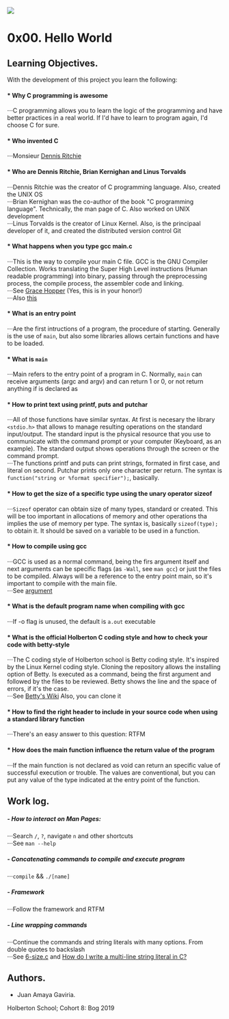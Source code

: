 <img src="https://camo.githubusercontent.com/c5d27ff0111c29e03f64bc98ffd377b21d294db6/68747470733a2f2f7777772e686f6c626572746f6e7363686f6f6c2e636f6d2f686f6c626572746f6e2d6c6f676f2d747769747465722d636172642e706e67">

# 0x00. Hello World

## Learning Objectives.
With the development of this project you learn the following:

#### * Why C programming is awesome
⋅⋅⋅C programming allows you to learn the logic of the programming and have better practices in a real world. If I'd have to learn to program again, I'd choose C for sure.

#### * Who invented C
⋅⋅⋅Monsieur [Dennis Ritchie](https://en.wikipedia.org/wiki/Dennis_Ritchie "Dennis Ritchie")

#### * Who are Dennis Ritchie, Brian Kernighan and Linus Torvalds
⋅⋅⋅Dennis Ritchie was the creator of C programming language. Also, created the UNIX OS\
⋅⋅⋅Brian Kernighan was the co-author of the book "C programming language". Technically, the man page of C. Also worked on UNIX development\
⋅⋅⋅Linus Torvalds is the creator of Linux Kernel. Also, is the principaal developer of it, and created the distributed version control Git

#### * What happens when you type gcc main.c
⋅⋅⋅This is the way to compile your main C file. GCC is the GNU Compiler Collection. Works translating the Super High Level instructions (Human readable programming) into binary, passing through the preprocessing process, the compile process, the assembler code and linking.\
⋅⋅⋅See [Grace Hopper](https://en.wikipedia.org/wiki/Grace_Hopper "Grace Hopper") (Yes, this is in your honor!)\
⋅⋅⋅Also [this](https://medium.com/@729_78111/gcc-compile-et-impera-518d91cd25c1 "this")

#### * What is an entry point
⋅⋅⋅Are the first intructions of a program, the procedure of starting. Generally is the use of `main`, but also some libraries allows certain functions and have to be loaded.

#### * What is `main`
⋅⋅⋅Main refers to the entry point of a program in C. Normally, `main` can receive arguments (argc and argv) and can return 1 or 0, or not return anything if is declared as <void>

#### * How to print text using printf, puts and putchar
⋅⋅⋅All of those functions have similar syntax. At first is necesary the library `<stdio.h>` that allows to manage resulting operations on the standard input/output. The standard input is the physical resource that you use to communicate with the command prompt or your computer (Keyboard, as an example). The standard output shows operations through the screen or the command prompt.\
⋅⋅⋅The functions printf and puts can print strings, formated in first case, and literal on second. Putchar prints only one character per return. The syntax is `function("string or %format specifier");`, basically.

#### * How to get the size of a specific type using the unary operator sizeof
⋅⋅⋅`Sizeof` operator can obtain size of many types, standard or created. This will be too important in allocations of memory and other operations tha implies the use of memory per type. The syntax is, basically `sizeof(type);` to obtain it. It should be saved on a variable to be used in a function.

#### * How to compile using gcc
⋅⋅⋅GCC is used as a normal command, being the firs argument itself and next arguments can be specific flags (as `-Wall`, see `man gcc`) or just the files to be compiled. Always will be a reference to the entry point main, so it's important to compile with the main file.\
⋅⋅⋅See [argument](https://www.quora.com/What-does-an-Argument-in-Programming-mean "argument")

#### * What is the default program name when compiling with gcc
⋅⋅⋅If -o flag is unused, the default is `a.out` executable

#### * What is the official Holberton C coding style and how to check your code with betty-style
⋅⋅⋅The C coding style of Holberton school is Betty coding style. It's inspired by the Linux Kernel coding style. Cloning the repository allows the installing option of Betty. Is executed as a command, being the first argument and followed by the files to be reviewed. Betty shows the line and the space of errors, if it's the case.\
⋅⋅⋅See [Betty's Wiki](https://github.com/holbertonschool/Betty/wiki "Betty") Also, you can clone it

#### * How to find the right header to include in your source code when using a standard library function
⋅⋅⋅There's an easy answer to this question: RTFM

#### * How does the main function influence the return value of the program
⋅⋅⋅If the main function is not declared as void can return an specific value of successful execution or trouble. The values are conventional, but you can put any value of the type indicated at the entry point of the function.

## Work log.

##### - How to interact on Man Pages:
⋅⋅⋅Search `/`, `?`, navigate `n` and other shortcuts\
⋅⋅⋅See `man --help`

##### - Concatenating commands to compile and execute program
⋅⋅⋅`compile` && `./[name]`

##### - Framework
⋅⋅⋅Follow the framework and RTFM

##### - Line wrapping commands
⋅⋅⋅Continue the commands and string literals with many options. From double quotes to backslash\
⋅⋅⋅See [6-size.c](https://github.com/GaviriaAmaya/holbertonschool-low_level_programming/blob/master/0x00-hello_world/6-size.c "6-size.c") and [How do I write a multi-line string literal in C?](https://jameshfisher.com/2016/11/30/c-multiline-literal/ "How do I write a multi-line string literal in C?")

## Authors.
* Juan Amaya Gaviria.

Holberton School; Cohort 8: Bog 2019
